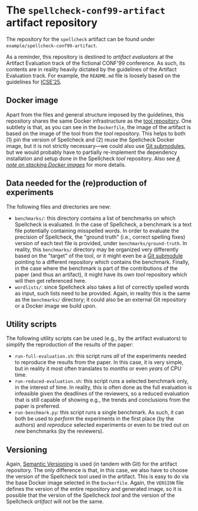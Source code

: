 # The `spellcheck-conf99-artifact` artifact repository
The repository for the `spellcheck` artifact can be found under
`example/spellcheck-conf99-artifact`.

As a reminder, this repository is destined to _artifact evaluators_ at the Artifact Evaluation
track of the fictional CONF'99 conference. As such, its contents are in reality heavily dictated by
the guidelines of the Artifact Evaluation track. For example, the `README.md` file is loosely based
on the guidelines for
[ICSE'25](https://conf.researchr.org/track/icse-2025/icse-2025-artifact-evaluation).

## Docker image
Apart from the files and general structure imposed by the guidelines, this repository shares the
same Docker infrastructure as the [tool repository](./spellcheck-tool-repo.md). One subtlety is
that, as you can see in the `Dockerfile`, the image of the artifact is based on the image of the
tool from the _tool_ repository. This helps to both (1) pin the version of Spellcheck and (2) reuse
the Spellcheck Docker image, but it is not strictly necessary&mdash;we could also use [Git
submodules](https://git-scm.com/book/en/v2/Git-Tools-Submodules), but we would probably have to
partially re-implement the dependency installation and setup done in the Spellcheck _tool_
repository. Also see [_A note on stacking Docker
images_](../template/building/stacking-docker-images.md) for more details.

## Data needed for the (re)production of experiments
The following files and directories are new:
- `benchmarks/`: this directory contains a list of benchmarks on which Spellcheck is evaluated. In
  the case of Spellcheck, a benchmark is a text file potentially containing misspelled words. In
  order to evaluate the precision of Spellcheck, the "ground truth" (i.e., correct spelling fixes)
  version of each text file is provided, under `benchmarks/ground-truth`. In reality, this
  `benchmarks/` directory may be organized very differently based on the "target" of the tool, or
  it might even be a [Git submodule](https://git-scm.com/book/en/v2/Git-Tools-Submodules) pointing
  to a different repository which contains the benchmark. Finally, in the case where the benchmark
  is part of the contributions of the paper (and thus an artifact), it might have its own _tool_
  repository which will then get referenced here.
- `wordlists/`: since Spellcheck also takes a list of correctly spelled words as input, such lists
  need to be provided. Again, in reality this is the same as the `benchmarks/` directory; it could
  also be an external Git repository or a Docker image we build upon.

## Utility scripts
The following utility scripts can be used (e.g., by the artifact evaluators) to simplify the
reproduction of the results of the paper:
- `run-full-evaluation.sh`: this script runs _all_ of the experiments needed to reproduce the
  results from the paper. In this case, it is very simple, but in reality it most often translates
  to _months_ or even _years_ of CPU time.
- `run-reduced-evaluation.sh`: this script runs a selected benchmark only, in the interest of time.
  In reality, this is often done as the full evaluation is infeasible given the deadlines of the
  reviewers, so a reduced evaluation that is still capable of showing e.g., the trends and
  conclusions from the paper is preferred.
- `run-benchmark.py`: this script runs a single benchmark. As such, it can both be used to
  _perform_ the experiments in the first place (by the authors) and _reproduce_ selected
  experiments or even to be tried out on new benchmarks (by the reviewers).


## Versioning
Again, [Semantic Versioning](https://semver.org/) is used (in tandem with Git) for the artifact
repository. The only difference is that, in this case, we also have to choose the version of the
Spellcheck tool used in the artifact. This is easy to do via the base Docker image selected in the
`Dockerfile`. Again, the `VERSION` file defines the version of the entire repository and generated
image, so it is possible that the version of the Spellcheck _tool_ and the version of the
Spellcheck _artifact_ will not be the same.
